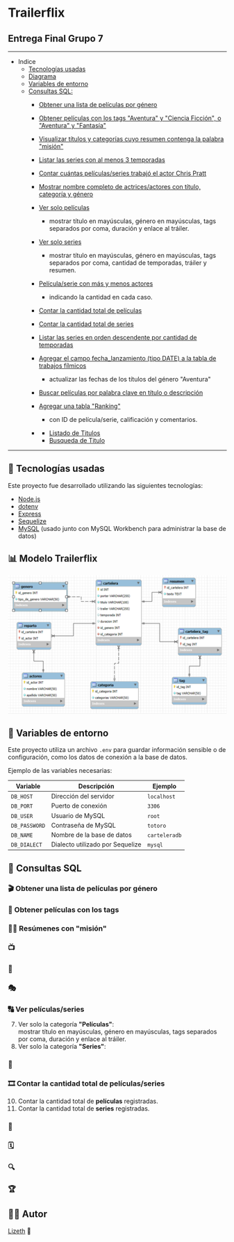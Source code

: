 # Trailerflix
## Entrega Final Grupo 7

------
- Indice
  - [Tecnologías usadas](#-tecnologías-usadas)
  - [Diagrama](#-modelo-trailerflix)
  - [Variables de entorno](#-variables-de-entorno)
  - [Consultas SQL:](#-consultas-sql)
    - [Obtener una lista de películas por género](#-obtener-una-lista-de-películas-por-género)
    - [Obtener películas con los tags "Aventura" y "Ciencia Ficción", o "Aventura" y "Fantasía"](#-obtener-películas-con-tags)
    - [Visualizar títulos y categorías cuyo resumen contenga la palabra "misión"](#-resúmenes-con-misión)
    - [Listar las series con al menos 3 temporadas](#4-series-con-al-menos-3-temporadas)
    - [Contar cuántas películas/series trabajó el actor Chris Pratt](#5-trabajos-de-chris-pratt)
    - [Mostrar nombre completo de actrices/actores con título, categoría y género](#6-actores-con-datos-de-trabajos)
    - [Ver solo películas](#-ver-películas/series)
        - mostrar título en mayúsculas, género en mayúsculas, tags separados por coma, duración y enlace al tráiler.
    - [Ver solo series ](#-ver-películas/series)
        - mostrar título en mayúsculas, género en mayúsculas, tags separados por coma, cantidad de temporadas, tráiler y resumen.
    - [Película/serie con más y menos actores](#9-más-y-menos-actores)
        - indicando la cantidad en cada caso.
    - [Contar la cantidad total de películas](#-contar-la-cantidad-total-de-películas/series)
    - [Contar la cantidad total de series](#-contar-la-cantidad-total-de-películas/series)
    - [Listar las series en orden descendente por cantidad de temporadas]()
    - [Agregar el campo fecha_lanzamiento (tipo DATE) a la tabla de trabajos fílmicos]()
        - actualizar las fechas de los títulos del género "Aventura"
    - [Buscar películas por palabra clave en título o descripción ]()
    - [Agregar una tabla "Ranking"]()
        - con ID de película/serie, calificación y comentarios.
    - []()
    
        - [Listado de Titulos](#listado-de-titulos)
        - [Busqueda de Titulo](#busqueda-de-titulo)
        

------


## 🚀 Tecnologías usadas

Este proyecto fue desarrollado utilizando las siguientes tecnologías:

- [Node.js](https://nodejs.org/)
- [dotenv](https://www.npmjs.com/package/dotenv)
- [Express](https://expressjs.com/)
- [Sequelize](https://sequelize.org/)
- [MySQL](https://www.mysql.com/) (usado junto con MySQL Workbench para administrar la base de datos)



## 📊 Modelo Trailerflix
<div style="text-align: center;">
  <img src="img/diagramadb.png" alt="Diagrama de base de datos" width="600"/>
</div>

## 🔐 Variables de entorno

Este proyecto utiliza un archivo `.env` para guardar información sensible o de configuración, como los datos de conexión a la base de datos.

Ejemplo de las variables necesarias:


| Variable       | Descripción                   | Ejemplo        |
|----------------|-------------------------------|----------------|
| `DB_HOST`      | Dirección del servidor         | `localhost`    |
| `DB_PORT`      | Puerto de conexión             | `3306`         |
| `DB_USER`      | Usuario de MySQL               | `root`         |
| `DB_PASSWORD`  | Contraseña de MySQL            | `totoro`       |
| `DB_NAME`      | Nombre de la base de datos     | `carteleradb`  |
| `DB_DIALECT`   | Dialecto utilizado por Sequelize | `mysql`     |


## 🧮 Consultas SQL

### 🎬 Obtener una lista de películas por género
### 🧭 Obtener películas con los tags
### 🕵️‍♀️ Resúmenes con "misión"
### 📺
### 👤
### 🎭
### 🔠 Ver películas/series
7. Ver solo la categoría **"Películas"**:  
   mostrar título en mayúsculas, género en mayúsculas, tags separados por coma, duración y enlace al tráiler.
8. Ver solo la categoría **"Series"**: 
### 👥
### 🎞️ Contar la cantidad total de películas/series
10. Contar la cantidad total de **películas** registradas.
11. Contar la cantidad total de **series** registradas.
### 🔢
### 🗓️
### 🔍
### 🏆



## 👩‍💻 Autor
 [Lizeth](https://github.com/Liizeth/) 🦋<br> 
